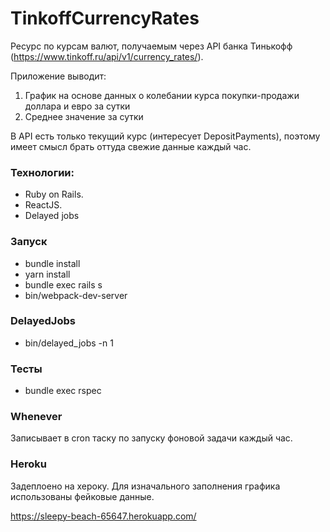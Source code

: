 # TinkoffCurrencyRates

Ресурс по курсам валют, получаемым через API банка Тинькофф (https://www.tinkoff.ru/api/v1/currency_rates/).

Приложение выводит:

1. График на основе данных о колебании курса покупки-продажи доллара и евро за сутки
2. Среднее значение за сутки

В API есть только текущий курс (интересует DepositPayments), поэтому имеет смысл брать оттуда свежие данные каждый час.

### Технологии:

- Ruby on Rails.
- ReactJS.
- Delayed jobs

### Запуск

- bundle install
- yarn install
- bundle exec rails s
- bin/webpack-dev-server

### DelayedJobs

- bin/delayed_jobs -n 1

### Тесты

- bundle exec rspec

### Whenever

Записывает в cron таску по запуску фоновой задачи каждый час.

### Heroku

Задеплоено на хероку.
Для изначального заполнения графика использованы фейковые данные.

https://sleepy-beach-65647.herokuapp.com/
